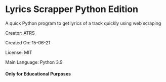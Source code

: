 # Lyrics Scrapper Python Edition
A quick Python program to get lyrics of a track quickly using web scraping


Creator: ATRS

Created On: 15-06-21 

License: MIT

Main Language: Python 3.9


#### Only for Educational Purposes
